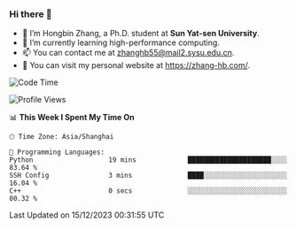 ### Hi there 👋

- 🔭 I’m Hongbin Zhang, a Ph.D. student at **Sun Yat-sen University**.
- 🌱 I’m currently learning high-performance computing.
- 📫 You can contact me at zhanghb55@mail2.sysu.edu.cn.
- 👀 You can visit my personal website at https://zhang-hb.com/.

<!--START_SECTION:waka-->
![Code Time](http://img.shields.io/badge/Code%20Time-276%20hrs%2028%20mins-blue)

![Profile Views](http://img.shields.io/badge/Profile%20Views-0-blue)

📊 **This Week I Spent My Time On** 

```text
🕑︎ Time Zone: Asia/Shanghai

💬 Programming Languages: 
Python                   19 mins             █████████████████████░░░░   83.64 % 
SSH Config               3 mins              ████░░░░░░░░░░░░░░░░░░░░░   16.04 % 
C++                      0 secs              ░░░░░░░░░░░░░░░░░░░░░░░░░   00.32 % 
```


 Last Updated on 15/12/2023 00:31:55 UTC
<!--END_SECTION:waka-->
